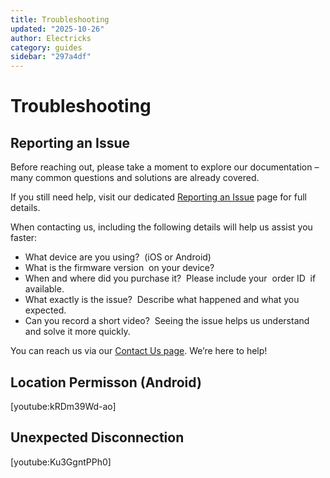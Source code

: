 ```yaml
---
title: Troubleshooting
updated: "2025-10-26"
author: Electricks
category: guides
sidebar: "297a4df"
---
```


# Troubleshooting

## Reporting an Issue

Before reaching out, please take a moment to explore our documentation – many common questions and solutions are already covered.

If you still need help, visit our dedicated [Reporting an Issue](https://electricks.info/docs/misc/get-help/) page for full details.

When contacting us, including the following details will help us assist you faster:

- What device are you using?  (iOS or Android)
- What is the firmware version  on your device?
- When and where did you purchase it?  Please include your  order ID  if available.
- What exactly is the issue?  Describe what happened and what you expected.
- Can you record a short video?  Seeing the issue helps us understand and solve it more quickly.

You can reach us via our [Contact Us page](https://electricks.info/contact-us/). We’re here to help!

## Location Permisson (Android)

[youtube:kRDm39Wd-ao]

## Unexpected Disconnection

[youtube:Ku3GgntPPh0]